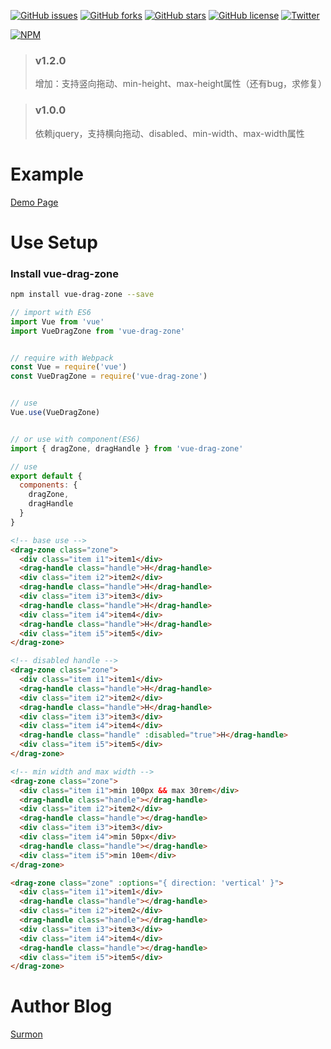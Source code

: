 [![GitHub issues](https://img.shields.io/github/issues/surmon-china/vue-drag-zone.svg?style=flat-square)](https://github.com/surmon-china/vue-drag-zone/issues)
[![GitHub forks](https://img.shields.io/github/forks/surmon-china/vue-drag-zone.svg?style=flat-square)](https://github.com/surmon-china/vue-drag-zone/network)
[![GitHub stars](https://img.shields.io/github/stars/surmon-china/vue-drag-zone.svg?style=flat-square)](https://github.com/surmon-china/vue-drag-zone/stargazers)
[![GitHub license](https://img.shields.io/badge/license-MIT-blue.svg?style=flat-square)](https://raw.githubusercontent.com/surmon-china/vue-drag-zone/master/LICENSE)
[![Twitter](https://img.shields.io/twitter/url/https/github.com/surmon-china/vue-drag-zone.svg?style=social?style=flat-square)](https://twitter.com/intent/tweet?text=Wow:&url=%5Bobject%20Object%5D)

[![NPM](https://nodei.co/npm/vue-drag-zone.png?downloads=true&downloadRank=true&stars=true)](https://nodei.co/npm/vue-drag-zone/)


> ### v1.2.0
> 增加：支持竖向拖动、min-height、max-height属性（还有bug，求修复）

> ### v1.0.0
> 依赖jquery，支持横向拖动、disabled、min-width、max-width属性


# Example
[Demo Page](https://surmon-china.github.io/vue-drag-zone/)


# Use Setup


### Install vue-drag-zone

``` bash
npm install vue-drag-zone --save
```

``` javascript
// import with ES6
import Vue from 'vue'
import VueDragZone from 'vue-drag-zone'


// require with Webpack
const Vue = require('vue')
const VueDragZone = require('vue-drag-zone')


// use
Vue.use(VueDragZone)


// or use with component(ES6)
import { dragZone, dragHandle } from 'vue-drag-zone'

// use
export default {
  components: {
    dragZone,
    dragHandle
  }
}
```

``` html
<!-- base use -->
<drag-zone class="zone">
  <div class="item i1">item1</div>
  <drag-handle class="handle">H</drag-handle>
  <div class="item i2">item2</div>
  <drag-handle class="handle">H</drag-handle>
  <div class="item i3">item3</div>
  <drag-handle class="handle">H</drag-handle>
  <div class="item i4">item4</div>
  <drag-handle class="handle">H</drag-handle>
  <div class="item i5">item5</div>
</drag-zone>

<!-- disabled handle -->
<drag-zone class="zone">
  <div class="item i1">item1</div>
  <drag-handle class="handle">H</drag-handle>
  <div class="item i2">item2</div>
  <drag-handle class="handle">H</drag-handle>
  <div class="item i3">item3</div>
  <div class="item i4">item4</div>
  <drag-handle class="handle" :disabled="true">H</drag-handle>
  <div class="item i5">item5</div>
</drag-zone>

<!-- min width and max width -->
<drag-zone class="zone">
  <div class="item i1">min 100px && max 30rem</div>
  <drag-handle class="handle"></drag-handle>
  <div class="item i2">item2</div>
  <drag-handle class="handle"></drag-handle>
  <div class="item i3">item3</div>
  <div class="item i4">min 50px</div>
  <drag-handle class="handle"></drag-handle>
  <div class="item i5">min 10em</div>
</drag-zone>

<drag-zone class="zone" :options="{ direction: 'vertical' }">
  <div class="item i1">item1</div>
  <drag-handle class="handle"></drag-handle>
  <div class="item i2">item2</div>
  <drag-handle class="handle"></drag-handle>
  <div class="item i3">item3</div>
  <div class="item i4">item4</div>
  <drag-handle class="handle"></drag-handle>
  <div class="item i5">item5</div>
</drag-zone>
```

# Author Blog
[Surmon](http://surmon.me)
